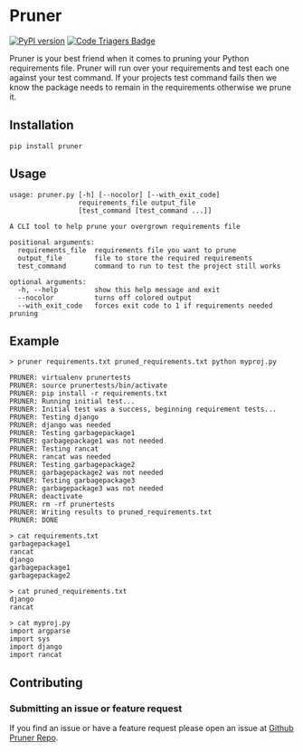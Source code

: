# Pruner

[![PyPI version](https://badge.fury.io/py/pruner.svg)](https://badge.fury.io/py/pruner)
[![Code Triagers Badge](https://www.codetriage.com/mattjegan/pruner/badges/users.svg)](https://www.codetriage.com/mattjegan/pruner)

Pruner is your best friend when it comes to pruning your Python requirements file.
Pruner will run over your requirements and test each one against your test command.
If your projects test command fails then we know the package needs to remain in the requirements
otherwise we prune it.

## Installation
```
pip install pruner
```

## Usage

```
usage: pruner.py [-h] [--nocolor] [--with_exit_code]
                 requirements_file output_file
                 [test_command [test_command ...]]

A CLI tool to help prune your overgrown requirements file

positional arguments:
  requirements_file  requirements file you want to prune
  output_file        file to store the required requirements
  test_command       command to run to test the project still works

optional arguments:
  -h, --help         show this help message and exit
  --nocolor          turns off colored output
  --with_exit_code   forces exit code to 1 if requirements needed pruning
```


## Example
```
> pruner requirements.txt pruned_requirements.txt python myproj.py

PRUNER: virtualenv prunertests
PRUNER: source prunertests/bin/activate
PRUNER: pip install -r requirements.txt
PRUNER: Running initial test...
PRUNER: Initial test was a success, beginning requirement tests...
PRUNER: Testing django
PRUNER: django was needed
PRUNER: Testing garbagepackage1
PRUNER: garbagepackage1 was not needed
PRUNER: Testing rancat
PRUNER: rancat was needed
PRUNER: Testing garbagepackage2
PRUNER: garbagepackage2 was not needed
PRUNER: Testing garbagepackage3
PRUNER: garbagepackage3 was not needed
PRUNER: deactivate
PRUNER: rm -rf prunertests
PRUNER: Writing results to pruned_requirements.txt
PRUNER: DONE

> cat requirements.txt
garbagepackage1
rancat
django
garbagepackage1
garbagepackage2

> cat pruned_requirements.txt
django
rancat

> cat myproj.py
import argparse
import sys
import django
import rancat
```

## Contributing

### Submitting an issue or feature request

If you find an issue or have a feature request please open an issue at [Github Pruner Repo](https://github.com/mattjegan/pruner).
